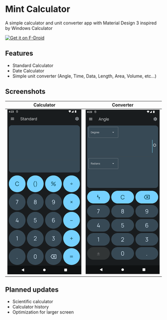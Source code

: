 # Mint Calculator
A simple calculator and unit converter app with Material Design 3 inspired by Windows Calculator

[<img src="https://fdroid.gitlab.io/artwork/badge/get-it-on.png"
    alt="Get it on F-Droid"
    height="80">](https://f-droid.org/en/packages/bored.codebyk.mintcalc/)


## Features

 - Standard Calculator 
 - Date Calculator 
 - Simple unit converter (Angle, Time, Data, Length, Area, Volume, etc...)

## Screenshots

| Calculator  | Converter   |
| ------------ | ------------ |
|![](metadata/en-US/images/phoneScreenshots/1.png)   |![](metadata/en-US/images/phoneScreenshots/2.png)   |

## Planned updates

 - Scientific calculator
 - Calculator history
 - Optimization for larger screen